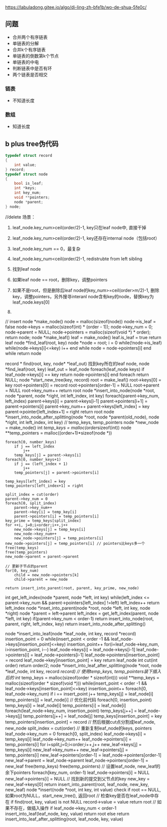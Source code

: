 https://labuladong.gitee.io/algo/di-ling-zh-bfe1b/wo-de-shua-5fe0c/
## 问题
- 合并两个有序链表
- 单链表的分解
- 合并k个有序链表
- 单链表的倒数第k个节点
- 单链表的中电
- 判断链表中是否有环
- 两个链表是否相交

### 链表
- 不知道长度

### 数组
- 知道长度

## b plus tree伪代码
```c
typedef struct record 
{
	int value;
} record;
typedef struct node 
{
	bool is_leaf;
	int *keys;
	int key_num;
	void **pointers;
	node *parent;
} node;
```
//delete
场景：
1. leaf_node.key_num>ceil(order/2)-1, key只在leaf node中, 直接干掉
2. leaf_node.key_num>ceil(order/2)-1, key还存在internal node（包括root）
3. leaf_node.key_num == 0，最复杂
2. leaf_node.key_num<ceil(order/2)-1, redistrubte from left sibling

1. 找到leaf node
2. 如果leaf node == root，删除key，调整pointers
3. 如果不是root，但是删除后leaf node的key_num>=ceil(order>m/2)-1, 删除key，调整pointers，另外搜寻interanl node含有key的node，替换key为leaf_node.keys[0]
4. 

// insert
node *make_node()
	node = malloc(sizeof(node))
	node->is_leaf = false
	node->keys = malloc(sizeof(int) * (order - 1));
	node->key_num = 0;
	node->parent = NULL;
	node->pointers = malloc(sizeof(void *) * order);
	return node;
node *make_leaf()
	leaf = make_node()
	leaf.is_leaf = true
	return leaf
node *find_leaf(root, key)
	node *node = root;
	i = 0
	while(!node->is_leaf)
		while(node->keys[i]<=key)
			i++
		end while
		node = node->pointers[i]
	end while
	return node
	
record * find(root, key, node* *leaf_out)
	找到key所在的leaf node, node *find_leaf(root, key)
	leaf_out = leaf_node
	foreach(leaf_node keys)
		if leaf_node->keys[i] == key
			return node->pointers[i]
	end foreach
	return NULL;
node *start_new_tree(key, record)
	root = make_leaf()
	root->keys[0] = key
	root->pointers[0] = record
	root->pointers[order-1] = NULL
	root->parent = NULL
	root->key_num++
	return root
node *insert_into_node(node *root, node *parent, node *right, int left_index, int key)
	foreach[parent->key_num, left_index)
		parent->keys[i] = parent->keys[i-1]
		parent->pointers[i+1] = parent->pointers[i]
	parent->key_num++
	parent->keys[left_index] = key
	parent->pointer[left_index+1] = right
	return root
node *insert_into_node_after_splitting(node *root, node *parent(old_node), node *right, int left_index, int key)
	// temp_keys, temp_pointers	
	node *new_node = make_node()
	int *temp_keys = malloc(order*sizeof(int))
	node **temp_pointers = malloc((order+1)*sizeof(node *))

	foreach[0, number_keys)
		if j == left_index
			j++
		temp_keys[j] = parent->keys[i]
	foreach[0, number_keys+1)
		if j == (left_index + 1)
			j++
		temp_pointers[j] = parent->pointers[i]
	
	temp_keys[left_index] = key
	temp_pointers[left_index+1] = right

	split_index = cut(order)
	parent->key_num = 0
	foreach[0, split_index)
		parent->key_num++
		parent->key[i] = temp_key[i]
		parent->pointers[i] = temp_pointers[i]
	key_prime = temp_keys[split_index]
	for ++i, j=0;i<order;i++,j++
		new_node->keys[j] = temp_keys[i]
		new_node->key_num++
		new_node->pointers[j] = temp_pointers[i]
	new_node->pointers[j] = temp_pointers[i] // pointers比keys多一个
	free(temp_keys)
	free(temp_pointers)
	new_node->parent = parent->parent

	// 更新子节点的parent
	for[0, key_num)
		child = new_node->pointers[k]
		child->parent = new_node

	return insert_into_parent(root, parent, key_prime, new_node)

int get_left_index(node *parent, node *left, int key)
	while(left_index <= parent->key_num && parent->pointers[left_index] !=left)
		left_index++
	return left_index
node *inset_into_parent(node *root, node *left, int key, node *right)
	node *parent = left->parent
	left_index = get_left_index(parent, node *left, int key)
	if(parent->key_num < order-1)
		return insert_into_node(root, parent, right, left_index, key) 
	return insert_into_node_after_splitting()

node *insert_into_leaf(node *leaf_node, int key, record *record)
	insertion_point = 0
	while(insert_point < order -1 && leaf_node->keys[insertion_point]<=key)
		insertion_point++
	for(i=leaf_node->key_num, i>insertion_point, i--)
		leaf_node->keys[i] = leaf_node->keys[i-1]
		leaf_node->pointers[i] = leaf_node->pointers[i-1]
	leaf_node->pointers[insertion_point] = record
	leaf_node->key[insertion_point] = key
	return leaf_node
int cut(int order)
	return order/2;
node *insert_into_leaf_after_splitting(node *root, node *leaf_node, int key, record *record)
	// 使用temp_keys, temp_pointers装下插入后的
	int* temp_keys = malloc(sizeof(order * sizeof(int)))
	void **temp_keys = malloc(sizeof(order * sizeof(void *)))
	while(insert_point < order -1 && leaf_node->keys[insertion_point]<=key)
		insertion_point++
	foreach[0, leaf_node->key_num)
		if i == insert_point
			j++
		temp_keys[j] = leaf_node[i]
		temp_pointers[j] = leaf_node[i]
	// 优化前代码
	foreach[0, insertion_point)
		temp_keys[i] = leaf_node[i]
		temp_pointers[i] = leaf_node[i]
	foreach(leaf_node->key_num, insertion_point)
		temp_keys[j++] = leaf_node->keys[j]
		temp_pointers[j++] = leaf_node[j]
	temp_keys[insertion_point] = key
	temp_pointers[insertion_point] = record
	// 然后根据cut点分割成leaf_node, new_node
	split_index = cut(order)
	// 重新复制leaf_node的keys, pointers
	leaf_node->key_num = 0
	foreach[0, split_index)
		leaf_node->keys[i] = temp_keys[i]
		leaf_node->key_num++
		leaf_node->pointers[i] = temp_pointers[i]
	for i=split,j=0;i<order;i++,j++
		new_leaf->keys[j] = temp_keys[i]
		new_leaf->key_num++
		new_leaf->pointers[j] = temp_pointers[i]
	new_leaf->pointers[order-1] = leaf_node->pointers[order-1]
	new_leaf->parent = leaf_node->parent
	leaf_node->pointers[order-1] = new_leaf
	free(temp_keys)
	free(temp_pointers)
	// 设置leaf_node, new_leaf的余下pointers
	foreach[key_num, order-1)
		leaf_node->pointers[i] = NULL
		new_leaf->pointers[i] = NULL
	// 找到新的提交到父节点的key
	new_key = new_leaf->keys[0]
	return insert_into_parent(root, leaf_node, new_key, new_leaf)
node *insert(node *root, int key, int value)
	check if root == NULL, 如果root为NULL，start_new_tree(),  返回root
	// 检查key是否在leaf_node中存在
	if find(root, key, value) is not NULL
		record->value = value
		return root
	// 如果不存在，做插入操作
	if leaf_node->key_num < order-1
		insert_into_leaf(leaf_node, key, value)
		return root
	else
		return insert_into_leaf_after_splitting(root, leaf_node, key, value)

